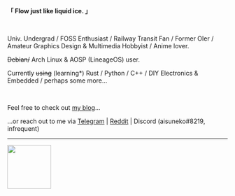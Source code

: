**「 Flow just like liquid ice. 」**

<br>

Univ. Undergrad / FOSS Enthusiast / Railway Transit Fan / Former OIer / Amateur Graphics Design & Multimedia Hobbyist / Anime lover.

~~Debian/~~ Arch Linux & AOSP (LineageOS) user.

Currently ~~using~~ (learning\*) Rust / Python / C++ / DIY Electronics & Embedded / perhaps some more...

<br>

Feel free to check out [my blog](https://aisuneko.moe)...

...or reach out to me via [Telegram](https://t.me/aisuneko) | [Reddit](https://reddit.com/u/aisuneko_icecat) | Discord (aisuneko#8219, infrequent)

---
<img src=https://images.credly.com/images/a77b7f85-70b0-42ab-9519-67ee509fbc0c/image.png width=100 height=100> </img>
